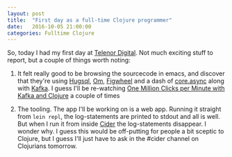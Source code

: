 ```yaml
---
layout: post
title:  "First day as a full-time Clojure programmer"
date:   2016-10-05 21:00:00
categories: Fulltime Clojure
---
```


So, today I had my first day at [Telenor Digital](https://www.telenordigital.com). Not much exciting stuff to report, but a couple of things worth noting:

1) It felt really good to be browsing the sourcecode in emacs, and discover that they're using [Hugsql](https://www.hugsql.org), [Om](https://github.com/omcljs/om), 
[Figwheel](https://www.youtube.com/watch?v=j-kj2qwJa_E) and a dash of [core.async](https://github.com/clojure/core.async) along with [Kafka](http://kafka.apache.org). I guess I'll be re-watching [One Million Clicks per Minute with Kafka and Clojure](https://www.youtube.com/watch?v=VC_MTD68erY&noredirect=1) a couple of times

2) The tooling. The app I'll be working on is a web app. Running it straight from `lein repl`, the log-statements are printed to stdout and all is well. But when I run it from inside [Cider](https://github.com/clojure-emacs/cider) the log-statements disappear. 
I wonder why. I guess this would be off-putting for people a bit sceptic to Clojure, but I guess I'll just have to ask in the #cider channel on Clojurians tomorrow.



